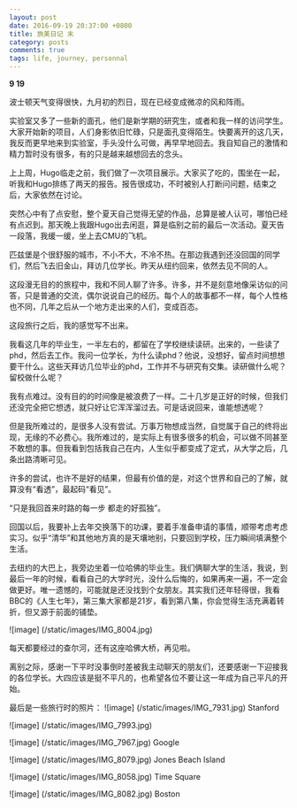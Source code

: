 ```yaml
---
layout: post
date: 2016-09-19 20:37:00 +0800
title: 旅美日记 末
category: posts
comments: true
tags: life, journey, personnal
---
```


<strong>9 19</strong>

波士顿天气变得很快，九月初的烈日，现在已经变成微凉的风和阵雨。

实验室又多了一些新的面孔，他们是新学期的研究生，或者和我一样的访问学生。大家开始新的项目，人们身影依旧忙碌，只是面孔变得陌生。快要离开的这几天，我反而更早地来到实验室，手头没什么可做，再早早地回去。我自知自己的激情和精力暂时没有很多，有的只是越来越想回去的念头。

上上周，Hugo临走之前，我们做了一次项目展示。大家买了吃的，围坐在一起，听我和Hugo排练了两天的报告。报告很成功，不时被别人打断问问题，结束之后，大家依然在讨论。

突然心中有了点安慰，整个夏天自己觉得无望的作品，总算是被人认可，哪怕已经有点迟到。那天晚上我跟Hugo出去闲逛，算是临别之前的最后一次活动。夏天告一段落，我缓一缓，坐上去CMU的飞机。

匹兹堡是个很舒服的城市，不小不大，不冷不热。在那边我遇到还没回国的同学们，然后飞去旧金山，拜访几位学长。昨天从纽约回来，依然去见不同的人。

这段漫无目的的旅程中，我和不同人聊了许多。许多，并不是刻意地像采访似的问答，只是普通的交流，偶尔说说自己的经历。每个人的故事都不一样，每个人性格也不同，几年之后从一个地方走出来的人们，变成百态。

这段旅行之后，我的感觉写不出来。

我看这几年的毕业生，一半左右的，都留在了学校继续读研。出来的，一些读了phd，然后去工作。我问一位学长，为什么读phd？他说，没想好，留点时间想想要干什么。这些天拜访几位毕业的phd，工作并不与研究有交集。读研做什么呢？留校做什么呢？

我有点难过。没有目的的时间像是被浪费了一样。二十几岁是正好的时候，但我们还没完全把它想透，就只好让它浑浑溜过去。可是话说回来，谁能想透呢？

但是我所难过的，是很多人没有尝试。万事万物想成当然，自觉属于自己的终将出现，无缘的不必费心。我所难过的，是实际上有很多很多的机会，可以做不同甚至不敢想的事。但我看到包括我自己在内，人生似乎都变成了定式，从大学之后，几条出路清晰可见。

许多的尝试，也许不是好的结果，但最有价值的是，对这个世界和自己的了解，就算没有“看透”，最起码“看见”。

“只是我回首来时路的每一步  都走的好孤独”。

回国以后，我要补上去年交换落下的功课，要着手准备申请的事情，顺带考虑考虑实习。似乎“清华”和其他地方真的是天壤地别，只要回到学校，压力瞬间填满整个生活。

去纽约的大巴上，我旁边坐着一位哈佛的毕业生。我们俩聊大学的生活，我说，到最后一年的时候，看看自己的大学时光，没什么后悔的，如果再来一遍，不一定会做更好。唯一遗憾的，可能就是还没找到个女朋友。其实我们还年轻得很，我看BBC的《人生七年》，第三集大家都是21岁，看到第八集，你会觉得生活充满着转折，但又源于前面的铺垫。


![image]
(/static/images/IMG_8004.jpg)

每天都要经过的查尔河，还有这座哈佛大桥，再见啦。

离别之际，感谢一下平时没事倒时差被我主动聊天的朋友们，还要感谢一下迎接我的各位学长。大四应该是挺不平凡的，也希望各位不要让这一年成为自己平凡的开始。

最后是一些旅行时的照片：
![image]
(/static/images/IMG_7931.jpg)
Stanford

![image]
(/static/images/IMG_7993.jpg)

![image]
(/static/images/IMG_7967.jpg)
Google

![image]
(/static/images/IMG_8079.jpg)
Jones Beach Island

![image]
(/static/images/IMG_8058.jpg)
Time Square

![image]
(/static/images/IMG_8082.jpg)
Boston